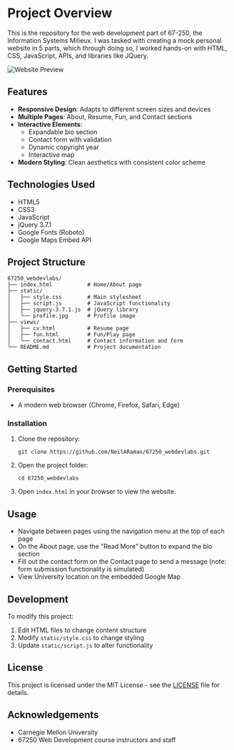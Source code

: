 # Project Overview

This is the repository for the web development part of 67-250, the Information Systems Milieux. I was tasked with creating a mock personal website in 5 parts, which through doing so, I worked hands-on with HTML, CSS, JavaScript, APIs, and libraries like JQuery.

![Website Preview](67-250-webdevlabsphoto.png)

## Features

- **Responsive Design**: Adapts to different screen sizes and devices
- **Multiple Pages**: About, Resume, Fun, and Contact sections
- **Interactive Elements**: 
  - Expandable bio section
  - Contact form with validation
  - Dynamic copyright year
  - Interactive map
- **Modern Styling**: Clean aesthetics with consistent color scheme

## Technologies Used

- HTML5
- CSS3
- JavaScript
- jQuery 3.7.1
- Google Fonts (Roboto)
- Google Maps Embed API

## Project Structure

```
67250_webdevlabs/
├── index.html           # Home/About page
├── static/
│   ├── style.css        # Main stylesheet
│   ├── script.js        # JavaScript functionality
│   ├── jquery-3.7.1.js  # jQuery library
│   └── profile.jpg      # Profile image
├── views/
│   ├── cv.html          # Resume page
│   ├── fun.html         # Fun/Play page
│   └── contact.html     # Contact information and form
└── README.md            # Project documentation
```

## Getting Started

### Prerequisites

- A modern web browser (Chrome, Firefox, Safari, Edge)

### Installation

1. Clone the repository:
   ```
   git clone https://github.com/NeilARaman/67250_webdevlabs.git
   ```

2. Open the project folder:
   ```
   cd 67250_webdevlabs
   ```

3. Open `index.html` in your browser to view the website.

## Usage

- Navigate between pages using the navigation menu at the top of each page
- On the About page, use the "Read More" button to expand the bio section
- Fill out the contact form on the Contact page to send a message (note: form submission functionality is simulated)
- View University location on the embedded Google Map

## Development

To modify this project:

1. Edit HTML files to change content structure
2. Modify `static/style.css` to change styling
3. Update `static/script.js` to alter functionality

## License

This project is licensed under the MIT License - see the [LICENSE](LICENSE) file for details.

## Acknowledgements

- Carnegie Mellon University
- 67250 Web Development course instructors and staff